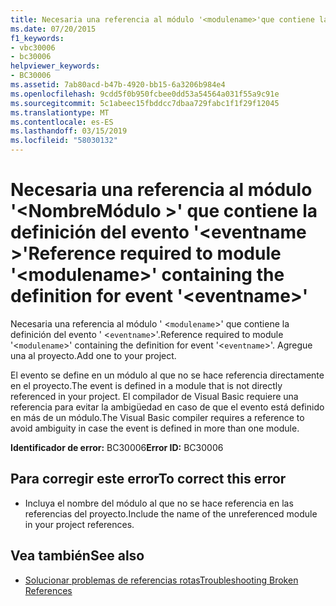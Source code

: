 ```yaml
---
title: Necesaria una referencia al módulo '<modulename>'que contiene la definición del evento'<eventname>'
ms.date: 07/20/2015
f1_keywords:
- vbc30006
- bc30006
helpviewer_keywords:
- BC30006
ms.assetid: 7ab80acd-b47b-4920-bb15-6a3206b984e4
ms.openlocfilehash: 9cdd5f0b950fcbee0dd53a54564a031f55a9c91e
ms.sourcegitcommit: 5c1abeec15fbddcc7dbaa729fabc1f1f29f12045
ms.translationtype: MT
ms.contentlocale: es-ES
ms.lasthandoff: 03/15/2019
ms.locfileid: "58030132"
---
```

# <a name="reference-required-to-module-modulename-containing-the-definition-for-event-eventname"></a><span data-ttu-id="6ab4a-102">Necesaria una referencia al módulo '\<NombreMódulo >' que contiene la definición del evento '\<eventname >'</span><span class="sxs-lookup"><span data-stu-id="6ab4a-102">Reference required to module '\<modulename>' containing the definition for event '\<eventname>'</span></span>
<span data-ttu-id="6ab4a-103">Necesaria una referencia al módulo ' <`modulename`>' que contiene la definición del evento ' <`eventname`>'.</span><span class="sxs-lookup"><span data-stu-id="6ab4a-103">Reference required to module '<`modulename`>' containing the definition for event '<`eventname`>'.</span></span> <span data-ttu-id="6ab4a-104">Agregue una al proyecto.</span><span class="sxs-lookup"><span data-stu-id="6ab4a-104">Add one to your project.</span></span>  
  
 <span data-ttu-id="6ab4a-105">El evento se define en un módulo al que no se hace referencia directamente en el proyecto.</span><span class="sxs-lookup"><span data-stu-id="6ab4a-105">The event is defined in a module that is not directly referenced in your project.</span></span> <span data-ttu-id="6ab4a-106">El compilador de Visual Basic requiere una referencia para evitar la ambigüedad en caso de que el evento está definido en más de un módulo.</span><span class="sxs-lookup"><span data-stu-id="6ab4a-106">The Visual Basic compiler requires a reference to avoid ambiguity in case the event is defined in more than one module.</span></span>  
  
 <span data-ttu-id="6ab4a-107">**Identificador de error:** BC30006</span><span class="sxs-lookup"><span data-stu-id="6ab4a-107">**Error ID:** BC30006</span></span>  
  
## <a name="to-correct-this-error"></a><span data-ttu-id="6ab4a-108">Para corregir este error</span><span class="sxs-lookup"><span data-stu-id="6ab4a-108">To correct this error</span></span>  
  
-   <span data-ttu-id="6ab4a-109">Incluya el nombre del módulo al que no se hace referencia en las referencias del proyecto.</span><span class="sxs-lookup"><span data-stu-id="6ab4a-109">Include the name of the unreferenced module in your project references.</span></span>  
  
## <a name="see-also"></a><span data-ttu-id="6ab4a-110">Vea también</span><span class="sxs-lookup"><span data-stu-id="6ab4a-110">See also</span></span>

- [<span data-ttu-id="6ab4a-111">Solucionar problemas de referencias rotas</span><span class="sxs-lookup"><span data-stu-id="6ab4a-111">Troubleshooting Broken References</span></span>](/visualstudio/ide/troubleshooting-broken-references)
